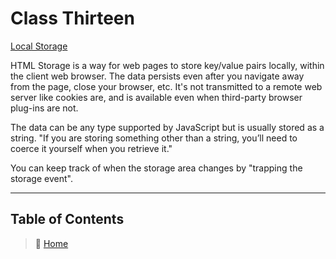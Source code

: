 # Class Thirteen

[Local Storage](http://diveinto.html5doctor.com/storage.html)

HTML Storage is a way for web pages to store key/value pairs locally, within the client web browser. The data persists even after you navigate away from the page, close your browser, etc. It's not transmitted to a remote web server like cookies are, and is available even when third-party browser plug-ins are not. 

The data can be any type supported by JavaScript but is usually stored as a string. "If you are storing something other than a string, you’ll need to coerce it yourself when you retrieve it."

You can keep track of when the storage area changes by "trapping the storage event".

_____

## Table of Contents

> 🏡 [Home](/README.md)